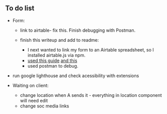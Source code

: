 ## To do list

- Form:

  - link to airtable- fix this. Finish debugging with Postman.
  - finish this writeup and add to readme:

    - I next wanted to link my form to an Airtable spreadsheet, so I installed airtable.js via npm.
    - [used this guide](https://www.youtube.com/watch?app=desktop&v=K1-ANCLd47k)
      [and this](https://github.com/tiagofsanchez/tiagofsanchez/blob/master/content/posts/2019-10-06-building-a-contact-form-with-airtable.md)
    - used postman to debug.

- run google lighthouse and check acessibility with extensions

- Waiting on client:

  - change location when A sends it - everything in location component will need edit
  - change soc media links
